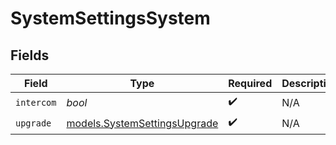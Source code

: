 # SystemSettingsSystem


## Fields

| Field                                                              | Type                                                               | Required                                                           | Description                                                        |
| ------------------------------------------------------------------ | ------------------------------------------------------------------ | ------------------------------------------------------------------ | ------------------------------------------------------------------ |
| `intercom`                                                         | *bool*                                                             | :heavy_check_mark:                                                 | N/A                                                                |
| `upgrade`                                                          | [models.SystemSettingsUpgrade](../models/systemsettingsupgrade.md) | :heavy_check_mark:                                                 | N/A                                                                |